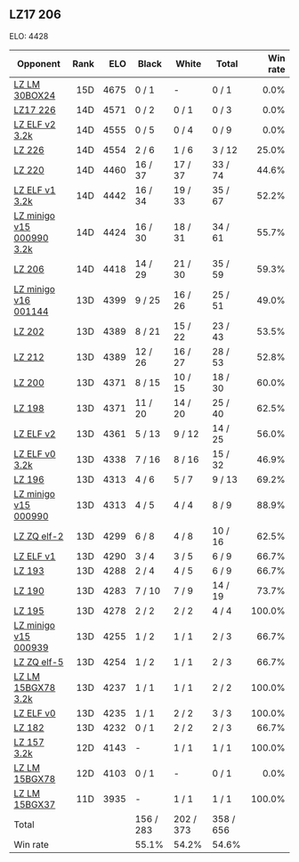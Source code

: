 ## LZ17 206 ##

ELO: 4428

Opponent | Rank | ELO | Black | White | Total | Win rate
---------|-----:|----:|-------|-------|-------|-------:
[LZ LM 30BOX24](LZ%20LM%2030BOX24.md) | 15D | 4675 | 0 / 1 | - | 0 / 1 | 0.0%
[LZ17 226](LZ17%20226.md) | 14D | 4571 | 0 / 2 | 0 / 1 | 0 / 3 | 0.0%
[LZ ELF v2 3.2k](LZ%20ELF%20v2%203.2k.md) | 14D | 4555 | 0 / 5 | 0 / 4 | 0 / 9 | 0.0%
[LZ 226](LZ%20226.md) | 14D | 4554 | 2 / 6 | 1 / 6 | 3 / 12 | 25.0%
[LZ 220](LZ%20220.md) | 14D | 4460 | 16 / 37 | 17 / 37 | 33 / 74 | 44.6%
[LZ ELF v1 3.2k](LZ%20ELF%20v1%203.2k.md) | 14D | 4442 | 16 / 34 | 19 / 33 | 35 / 67 | 52.2%
[LZ minigo v15 000990 3.2k](LZ%20minigo%20v15%20000990%203.2k.md) | 14D | 4424 | 16 / 30 | 18 / 31 | 34 / 61 | 55.7%
[LZ 206](LZ%20206.md) | 14D | 4418 | 14 / 29 | 21 / 30 | 35 / 59 | 59.3%
[LZ minigo v16 001144](LZ%20minigo%20v16%20001144.md) | 13D | 4399 | 9 / 25 | 16 / 26 | 25 / 51 | 49.0%
[LZ 202](LZ%20202.md) | 13D | 4389 | 8 / 21 | 15 / 22 | 23 / 43 | 53.5%
[LZ 212](LZ%20212.md) | 13D | 4389 | 12 / 26 | 16 / 27 | 28 / 53 | 52.8%
[LZ 200](LZ%20200.md) | 13D | 4371 | 8 / 15 | 10 / 15 | 18 / 30 | 60.0%
[LZ 198](LZ%20198.md) | 13D | 4371 | 11 / 20 | 14 / 20 | 25 / 40 | 62.5%
[LZ ELF v2](LZ%20ELF%20v2.md) | 13D | 4361 | 5 / 13 | 9 / 12 | 14 / 25 | 56.0%
[LZ ELF v0 3.2k](LZ%20ELF%20v0%203.2k.md) | 13D | 4338 | 7 / 16 | 8 / 16 | 15 / 32 | 46.9%
[LZ 196](LZ%20196.md) | 13D | 4313 | 4 / 6 | 5 / 7 | 9 / 13 | 69.2%
[LZ minigo v15 000990](LZ%20minigo%20v15%20000990.md) | 13D | 4313 | 4 / 5 | 4 / 4 | 8 / 9 | 88.9%
[LZ ZQ elf-2](LZ%20ZQ%20elf-2.md) | 13D | 4299 | 6 / 8 | 4 / 8 | 10 / 16 | 62.5%
[LZ ELF v1](LZ%20ELF%20v1.md) | 13D | 4290 | 3 / 4 | 3 / 5 | 6 / 9 | 66.7%
[LZ 193](LZ%20193.md) | 13D | 4288 | 2 / 4 | 4 / 5 | 6 / 9 | 66.7%
[LZ 190](LZ%20190.md) | 13D | 4283 | 7 / 10 | 7 / 9 | 14 / 19 | 73.7%
[LZ 195](LZ%20195.md) | 13D | 4278 | 2 / 2 | 2 / 2 | 4 / 4 | 100.0%
[LZ minigo v15 000939](LZ%20minigo%20v15%20000939.md) | 13D | 4255 | 1 / 2 | 1 / 1 | 2 / 3 | 66.7%
[LZ ZQ elf-5](LZ%20ZQ%20elf-5.md) | 13D | 4254 | 1 / 2 | 1 / 1 | 2 / 3 | 66.7%
[LZ LM 15BGX78 3.2k](LZ%20LM%2015BGX78%203.2k.md) | 13D | 4237 | 1 / 1 | 1 / 1 | 2 / 2 | 100.0%
[LZ ELF v0](LZ%20ELF%20v0.md) | 13D | 4235 | 1 / 1 | 2 / 2 | 3 / 3 | 100.0%
[LZ 182](LZ%20182.md) | 13D | 4232 | 0 / 1 | 2 / 2 | 2 / 3 | 66.7%
[LZ 157 3.2k](LZ%20157%203.2k.md) | 12D | 4143 | - | 1 / 1 | 1 / 1 | 100.0%
[LZ LM 15BGX78](LZ%20LM%2015BGX78.md) | 12D | 4103 | 0 / 1 | - | 0 / 1 | 0.0%
[LZ LM 15BGX37](LZ%20LM%2015BGX37.md) | 11D | 3935 | - | 1 / 1 | 1 / 1 | 100.0%
Total | | | 156 / 283 | 202 / 373 | 358 / 656 | 
Win rate| | | 55.1% | 54.2% | 54.6% | 
